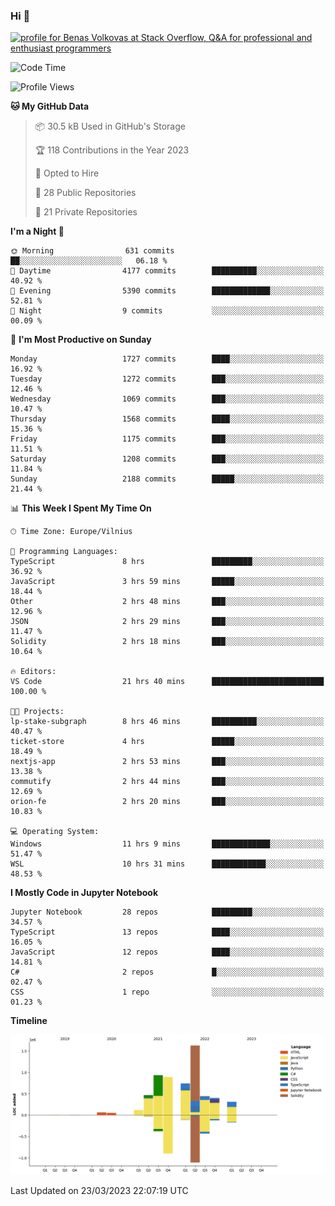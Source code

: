### Hi 👋
<a href="https://stackoverflow.com/users/14954249/benas-volkovas"><img src="https://stackoverflow.com/users/flair/14954249.png?theme=dark" width="208" height="58" alt="profile for Benas Volkovas at Stack Overflow, Q&amp;A for professional and enthusiast programmers" title="profile for Benas Volkovas at Stack Overflow, Q&amp;A for professional and enthusiast programmers"></a>

<!--START_SECTION:waka-->
![Code Time](http://img.shields.io/badge/Code%20Time-1%2C349%20hrs%2059%20mins-blue)

![Profile Views](http://img.shields.io/badge/Profile%20Views-0-blue)

**🐱 My GitHub Data** 

> 📦 30.5 kB Used in GitHub's Storage 
 > 
> 🏆 118 Contributions in the Year 2023
 > 
> 💼 Opted to Hire
 > 
> 📜 28 Public Repositories 
 > 
> 🔑 21 Private Repositories 
 > 
**I'm a Night 🦉** 

```text
🌞 Morning                631 commits         ██░░░░░░░░░░░░░░░░░░░░░░░   06.18 % 
🌆 Daytime                4177 commits        ██████████░░░░░░░░░░░░░░░   40.92 % 
🌃 Evening                5390 commits        █████████████░░░░░░░░░░░░   52.81 % 
🌙 Night                  9 commits           ░░░░░░░░░░░░░░░░░░░░░░░░░   00.09 % 
```
📅 **I'm Most Productive on Sunday** 

```text
Monday                   1727 commits        ████░░░░░░░░░░░░░░░░░░░░░   16.92 % 
Tuesday                  1272 commits        ███░░░░░░░░░░░░░░░░░░░░░░   12.46 % 
Wednesday                1069 commits        ███░░░░░░░░░░░░░░░░░░░░░░   10.47 % 
Thursday                 1568 commits        ████░░░░░░░░░░░░░░░░░░░░░   15.36 % 
Friday                   1175 commits        ███░░░░░░░░░░░░░░░░░░░░░░   11.51 % 
Saturday                 1208 commits        ███░░░░░░░░░░░░░░░░░░░░░░   11.84 % 
Sunday                   2188 commits        █████░░░░░░░░░░░░░░░░░░░░   21.44 % 
```


📊 **This Week I Spent My Time On** 

```text
🕑︎ Time Zone: Europe/Vilnius

💬 Programming Languages: 
TypeScript               8 hrs               █████████░░░░░░░░░░░░░░░░   36.92 % 
JavaScript               3 hrs 59 mins       █████░░░░░░░░░░░░░░░░░░░░   18.44 % 
Other                    2 hrs 48 mins       ███░░░░░░░░░░░░░░░░░░░░░░   12.96 % 
JSON                     2 hrs 29 mins       ███░░░░░░░░░░░░░░░░░░░░░░   11.47 % 
Solidity                 2 hrs 18 mins       ███░░░░░░░░░░░░░░░░░░░░░░   10.64 % 

🔥 Editors: 
VS Code                  21 hrs 40 mins      █████████████████████████   100.00 % 

🐱‍💻 Projects: 
lp-stake-subgraph        8 hrs 46 mins       ██████████░░░░░░░░░░░░░░░   40.47 % 
ticket-store             4 hrs               █████░░░░░░░░░░░░░░░░░░░░   18.49 % 
nextjs-app               2 hrs 53 mins       ███░░░░░░░░░░░░░░░░░░░░░░   13.38 % 
commutify                2 hrs 44 mins       ███░░░░░░░░░░░░░░░░░░░░░░   12.69 % 
orion-fe                 2 hrs 20 mins       ███░░░░░░░░░░░░░░░░░░░░░░   10.83 % 

💻 Operating System: 
Windows                  11 hrs 9 mins       █████████████░░░░░░░░░░░░   51.47 % 
WSL                      10 hrs 31 mins      ████████████░░░░░░░░░░░░░   48.53 % 
```

**I Mostly Code in Jupyter Notebook** 

```text
Jupyter Notebook         28 repos            █████████░░░░░░░░░░░░░░░░   34.57 % 
TypeScript               13 repos            ████░░░░░░░░░░░░░░░░░░░░░   16.05 % 
JavaScript               12 repos            ████░░░░░░░░░░░░░░░░░░░░░   14.81 % 
C#                       2 repos             █░░░░░░░░░░░░░░░░░░░░░░░░   02.47 % 
CSS                      1 repo              ░░░░░░░░░░░░░░░░░░░░░░░░░   01.23 % 
```



**Timeline**

![Lines of Code chart](https://raw.githubusercontent.com/BenasVolkovas/BenasVolkovas/main/assets/bar_graph.png)


 Last Updated on 23/03/2023 22:07:19 UTC
<!--END_SECTION:waka-->
